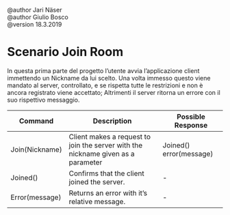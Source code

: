 @author Jari Näser <br>
@author Giulio Bosco <br>
@version 18.3.2019

# Scenario Join Room

In questa prima parte del progetto l’utente avvia l’applicazione client immettendo un Nickname da lui scelto. Una volta immesso questo viene mandato al server, controllato, e se rispetta tutte le restrizioni e non è ancora registrato viene accettato; Altrimenti il server ritorna un errore con il suo rispettivo messaggio.

|Command|Description|Possible Response|
|-|-|-|
|Join(Nickname)|Client makes a request to join the server with the nickname given as a parameter|Joined() error(message)|
|Joined()|Confirms that the client joined the server.|-|
|Error(message)|Returns an error with it’s relative message.|-|
